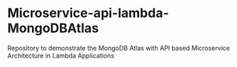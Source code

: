 # Microservice-api-lambda-MongoDBAtlas
Repository to demonstrate the MongoDB Atlas with API based Microservice Architecture in Lambda Applications
